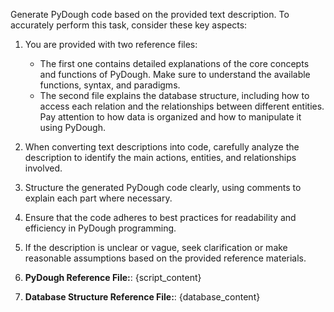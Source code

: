 Generate PyDough code based on the provided text description. To accurately perform this task, consider these key aspects:

1. You are provided with two reference files:
   - The first one contains detailed explanations of the core concepts and functions of PyDough. Make sure to understand the available functions, syntax, and paradigms.
   - The second file explains the database structure, including how to access each relation and the relationships between different entities. Pay attention to how data is organized and how to manipulate it using PyDough.

2. When converting text descriptions into code, carefully analyze the description to identify the main actions, entities, and relationships involved.

3. Structure the generated PyDough code clearly, using comments to explain each part where necessary.

4. Ensure that the code adheres to best practices for readability and efficiency in PyDough programming.

5. If the description is unclear or vague, seek clarification or make reasonable assumptions based on the provided reference materials.

1. **PyDough Reference File:**:
{script_content}

2. **Database Structure Reference File:**:
{database_content}
